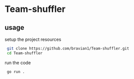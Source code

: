 # Team-shuffler


## usage

 setup the project resources
```bash
 git clone https://github.com/bravian1/Team-shuffler.git
 cd Team-shuffler
```

run the code

```bash
 go run .
```

